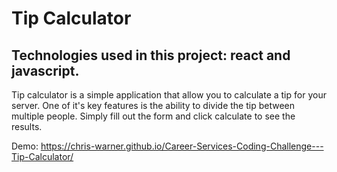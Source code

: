 # Tip Calculator

## Technologies used in this project: react and javascript. 

Tip calculator is a simple application that allow you to calculate a tip for your server. One of it's key features is the ability to divide the tip between multiple people. Simply fill out the form and click calculate to see the results.

Demo: https://chris-warner.github.io/Career-Services-Coding-Challenge---Tip-Calculator/
